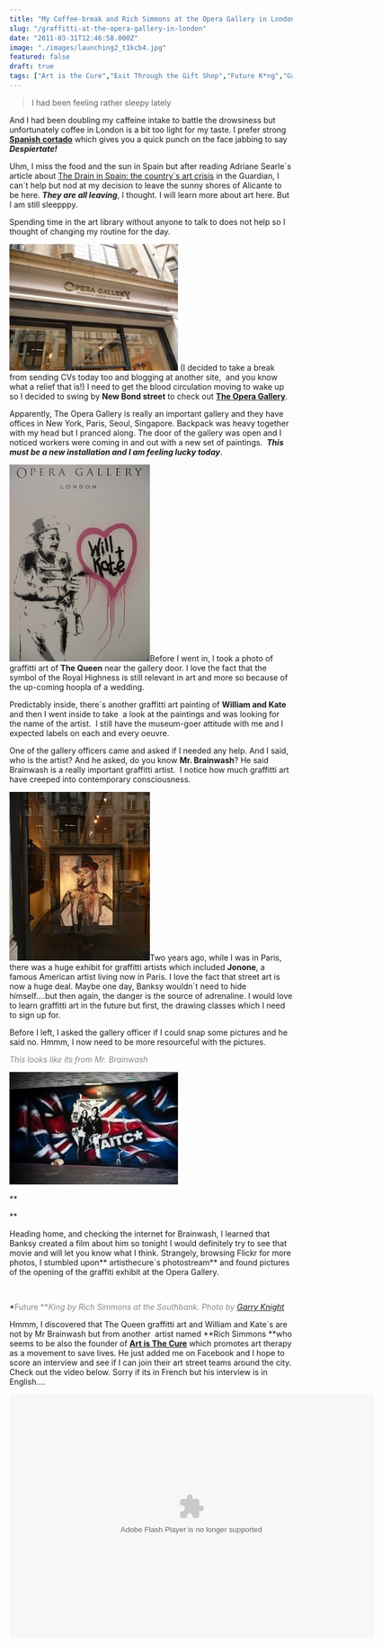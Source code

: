 ```yaml
---
title: "My Coffee-break and Rich Simmons at the Opera Gallery in London"
slug: "/graffitti-at-the-opera-gallery-in-london"
date: "2011-03-31T12:46:58.000Z"
image: "./images/launching2_t1kcb4.jpg"
featured: false
draft: true
tags: ["Art is the Cure","Exit Through the Gift Shop","Future K*ng","Galleries","graffiti art","graffiti artist","MBW","Mr. Brainwash","Opera Gallery London","Rich Simmons","street art"]
---
```



> I had been feeling rather sleepy lately

And I had been doubling my caffeine intake to battle the drowsiness but unfortunately coffee in London is a bit too light for my taste. I prefer strong **<span style="text-decoration: underline;">Spanish cortado</span>** which gives you a quick punch on the face jabbing to say ***Despiertate!***

Uhm, I miss the food and the sun in Spain but after reading Adriane Searle´s article about [The Drain in Spain: the country´s art crisis](http://www.guardian.co.uk/world/2011/mar/27/new-europe-spain-arts-cuts "Drain in spain") in the Guardian, I can´t help but nod at my decision to leave the sunny shores of Alicante to be here. ***They are all leaving***, I thought. I will learn more about art here. But I am still sleepppy.

Spending time in the art library without anyone to talk to does not help so I thought of changing my routine for the day.

[![](./images/P1020152_a4cezi.jpg "Opera Gallery London")](http://momardi.com/wp-content/uploads/2011/03/P1020152.jpg) (I decided to take a break from sending CVs today too and blogging at another site,  and you know what a relief that is!) I need to get the blood circulation moving to wake up so I decided to swing by **New Bond street** to check out [**The Opera Gallery**](http://www.operagallery.com/ "The Opera Gallery").

Apparently, The Opera Gallery is really an important gallery and they have offices in New York, Paris, Seoul, Singapore. Backpack was heavy together with my head but I pranced along. The door of the gallery was open and I noticed workers were coming in and out with a new set of paintings.  ***This must be a new installation and I am feeling lucky today***.

[![](./images/P1020156_hjxmrz.jpg "The Queen by Rich Simmons")](./images/P1020156_hjxmrz.jpg)Before I went in, I took a photo of graffitti art of **The Queen** near the gallery door. I love the fact that the symbol of the Royal Highness is still relevant in art and more so because of the up-coming hoopla of a wedding.

Predictably inside, there´s another graffitti art painting of **William and Kate** and then I went inside to take  a look at the paintings and was looking for the name of the artist.  I still have the museum-goer attitude with me and I expected labels on each and every oeuvre.

One of the gallery officers came and asked if I needed any help. And I said, who is the artist? And he asked, do you know **Mr. Brainwash**? He said Brainwash is a really important graffitti artist.  I notice how much graffitti art have creeped into contemporary consciousness.

[![](./images/P1020153_iczidk.jpg "Mr Brainwash")](./images/P1020153_iczidk.jpg)Two years ago, while I was in Paris, there was a huge exhibit for graffitti artists which included **Jonone**, a famous American artist living now in Paris. I love the fact that street art is now a huge deal. Maybe one day, Banksy wouldn´t need to hide himself….but then again, the danger is the source of adrenaline. I would love to learn graffitti art in the future but first, the drawing classes which I need to sign up for.

Before I left, I asked the gallery officer if I could snap some pictures and he said no. Hmmm, I now need to be more resourceful with the pictures.

<span style="color: #888888;">*This looks like its from Mr. Brainwash*</span>

[![](./images/katewilliam_gf7c1j.jpg "Future ***King by Rich Simmons")](http://momardi.com/wp-content/uploads/2011/03/katewilliam.jpg)*<span style="color: #888888;">[](http://www.flickr.com/photos/garryknight/5476824152/ "Kate and William")</span>*

**

**

Heading home, and checking the internet for Brainwash, I learned that Banksy created a film about him so tonight I would definitely try to see that movie and will let you know what I think. Strangely, browsing Flickr for more photos, I stumbled upon** artisthecure´s photostream** and found pictures of the opening of the graffiti exhibit at the Opera Gallery.

 

*<span style="color: #888888;">Future ***King by Rich Simmons at the Southbank. Photo by </span>[Garry Knight](http://www.flickr.com/photos/garryknight/5476824152/ "Kate and William")*

Hmmm, I discovered that The Queen graffitti art and William and Kate´s are not by Mr Brainwash but from another  artist named **Rich Simmons **who seems to be also the founder of [**Art is The Cure**](http://www.facebook.com/artisthecureofficial?sk=app_106966931352 "Art is the Cure") which promotes art therapy as a movement to save lives. He just added me on Facebook and I hope to score an interview and see if I can join their art street teams around the city. Check out the video below. Sorry if its in French but his interview is in English….

<div class="containerKplayer" style="position: relative;"><div class="flash_kplayer" id="flash_kplayer_iLyROoafz0F9"><object classid="clsid:d27cdb6e-ae6d-11cf-96b8-444553540000" codebase="http://download.macromedia.com/pub/shockwave/cabs/flash/swflash.cab#version=6,0,40,0" height="433" id="kplayer_iLyROoafz0F9" width="648"><param name="name" value="kplayer_iLyROoafz0F9"></param><param name="data" value="http://sll.kewego.com/swf/kp.swf?%cache_buster%"></param><param name="bgcolor" value="0x000000"></param><param name="allowfullscreen" value="true"></param><param name="allowscriptaccess" value="always"></param><param name="flashVars" value="language_code=fr&playerKey=f134f47501c8&configKey=brdwes54vine&suffix=&sig=iLyROoafz0F9&autostart=false"></param><param name="wmode" value="opaque"></param><param name="src" value="http://sll.kewego.com/swf/kp.swf?%cache_buster%"></param><param name="flashvars" value="language_code=fr&playerKey=f134f47501c8&configKey=brdwes54vine&suffix=&sig=iLyROoafz0F9&autostart=false"></param><embed allowfullscreen="true" allowscriptaccess="always" bgcolor="0x000000" data="http://sll.kewego.com/swf/kp.swf?%cache_buster%" flashvars="language_code=fr&playerKey=f134f47501c8&configKey=brdwes54vine&suffix=&sig=iLyROoafz0F9&autostart=false" height="433" id="kplayer_iLyROoafz0F9" name="kplayer_iLyROoafz0F9" src="http://sll.kewego.com/swf/kp.swf?%cache_buster%" type="application/x-shockwave-flash" width="648" wmode="opaque"></embed></object></div></div>

